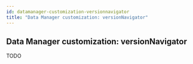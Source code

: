 ```yaml
---
id: datamanager-customization-versionnavigator
title: "Data Manager customization: versionNavigator"
---
```


## Data Manager customization: versionNavigator

TODO

